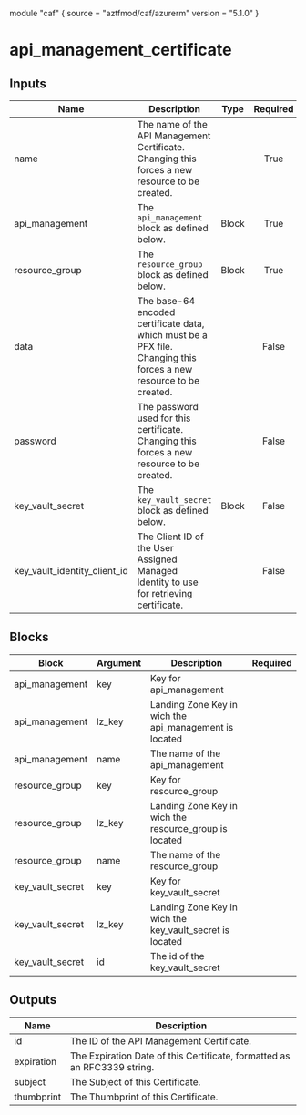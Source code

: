 module "caf" {
  source  = "aztfmod/caf/azurerm"
  version = "5.1.0"
}

# api_management_certificate

## Inputs
| Name | Description | Type | Required |
|------|-------------|------|:--------:|
|name| The name of the API Management Certificate. Changing this forces a new resource to be created.||True|
|api_management|The `api_management` block as defined below.|Block|True|
|resource_group|The `resource_group` block as defined below.|Block|True|
|data| The base-64 encoded certificate data, which must be a PFX file. Changing this forces a new resource to be created.||False|
|password| The password used for this certificate. Changing this forces a new resource to be created.||False|
|key_vault_secret|The `key_vault_secret` block as defined below.|Block|False|
|key_vault_identity_client_id| The Client ID of the User Assigned Managed Identity to use for retrieving certificate.||False|

## Blocks
| Block | Argument | Description | Required |
|-------|----------|-------------|----------|
|api_management| key | Key for  api_management||| Required if  |
|api_management| lz_key |Landing Zone Key in wich the api_management is located|||True|
|api_management| name | The name of the api_management |||True|
|resource_group| key | Key for  resource_group||| Required if  |
|resource_group| lz_key |Landing Zone Key in wich the resource_group is located|||True|
|resource_group| name | The name of the resource_group |||True|
|key_vault_secret| key | Key for  key_vault_secret||| Required if  |
|key_vault_secret| lz_key |Landing Zone Key in wich the key_vault_secret is located|||False|
|key_vault_secret| id | The id of the key_vault_secret |||False|

## Outputs
| Name | Description |
|------|-------------|
|id|The ID of the API Management Certificate.|||
|expiration|The Expiration Date of this Certificate, formatted as an RFC3339 string.|||
|subject|The Subject of this Certificate.|||
|thumbprint|The Thumbprint of this Certificate.|||
